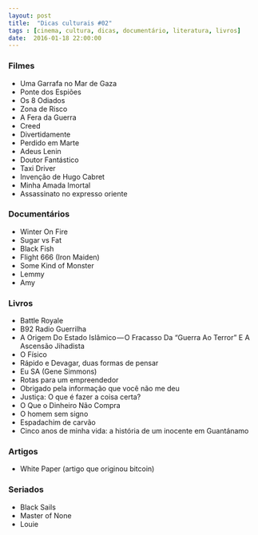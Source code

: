 ```yaml
---
layout: post
title:  "Dicas culturais #02"
tags : [cinema, cultura, dicas, documentário, literatura, livros]
date:  2016-01-18 22:00:00
---
```



### Filmes

- Uma Garrafa no Mar de Gaza
- Ponte dos Espiões
- Os 8 Odiados
- Zona de Risco
- A Fera da Guerra
- Creed
- Divertidamente
- Perdido em Marte
- Adeus Lenin
- Doutor Fantástico
- Taxi Driver
- Invenção de Hugo Cabret
- Minha Amada Imortal
- Assassinato no expresso oriente

### Documentários

- Winter On Fire
- Sugar vs Fat
- Black Fish
- Flight 666 (Iron Maiden)
- Some Kind of Monster
- Lemmy
- Amy

### Livros

- Battle Royale
- B92 Radio Guerrilha
- A Origem Do Estado Islâmico — O Fracasso Da “Guerra Ao Terror” E A Ascensão Jihadista
- O Físico
- Rápido e Devagar, duas formas de pensar
- Eu SA (Gene Simmons)
- Rotas para um empreendedor
- Obrigado pela informação que você não me deu
- Justiça: O que é fazer a coisa certa?
- O Que o Dinheiro Não Compra
- O homem sem signo
- Espadachim de carvão
- Cinco anos de minha vida: a história de um inocente em Guantánamo

### Artigos

- White Paper (artigo que originou bitcoin)

### Seriados

- Black Sails
- Master of None
- Louie